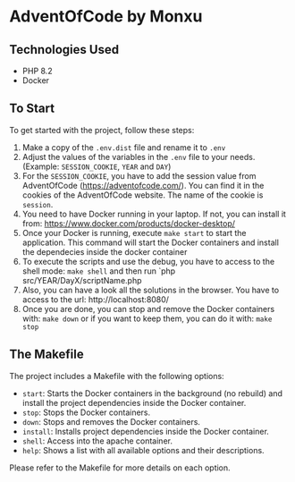 # AdventOfCode by Monxu

## Technologies Used

- PHP 8.2
- Docker
## To Start

To get started with the project, follow these steps:

1. Make a copy of the `.env.dist` file and rename it to `.env`
2. Adjust the values of the variables in the `.env` file to your needs. (Example: `SESSION_COOKIE`, `YEAR` and `DAY`)
3. For the `SESSION_COOKIE`, you have to add the session value from AdventOfCode (https://adventofcode.com/). You can find it in the cookies of the AdventOfCode website. The name of the cookie is `session`.
4. You need to have Docker running in your laptop. If not, you can install it
   from: https://www.docker.com/products/docker-desktop/
5. Once your Docker is running, execute `make start` to start the application. This command will start the Docker containers and install the dependecies inside the docker container
6. To execute the scripts and use the debug, you have to access to the shell mode: `make shell` and then run `php src/YEAR/DayX/scriptName.php
7. Also, you can have a look all the solutions in the browser. You have to access to the url: http://localhost:8080/
8. Once you are done, you can stop and remove the Docker containers with: `make down` or if you want to keep them, you
   can do it with: `make stop`

## The Makefile

The project includes a Makefile with the following options:

- `start`: Starts the Docker containers in the background (no rebuild) and install the project dependencies inside the Docker container.
- `stop`: Stops the Docker containers.
- `down`: Stops and removes the Docker containers.
- `install`: Installs project dependencies inside the Docker container.
- `shell`: Access into the apache container.
- `help`: Shows a list with all available options and their descriptions.

Please refer to the Makefile for more details on each option.
